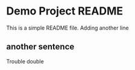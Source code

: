 # Demo Project README

This is a simple README file.
Adding another line

## another sentence
Trouble double


